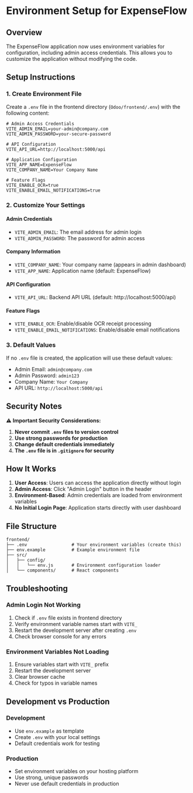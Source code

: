 # Environment Setup for ExpenseFlow

## Overview
The ExpenseFlow application now uses environment variables for configuration, including admin access credentials. This allows you to customize the application without modifying the code.

## Setup Instructions

### 1. Create Environment File
Create a `.env` file in the frontend directory (`Odoo/frontend/.env`) with the following content:

```env
# Admin Access Credentials
VITE_ADMIN_EMAIL=your-admin@company.com
VITE_ADMIN_PASSWORD=your-secure-password

# API Configuration
VITE_API_URL=http://localhost:5000/api

# Application Configuration
VITE_APP_NAME=ExpenseFlow
VITE_COMPANY_NAME=Your Company Name

# Feature Flags
VITE_ENABLE_OCR=true
VITE_ENABLE_EMAIL_NOTIFICATIONS=true
```

### 2. Customize Your Settings

#### Admin Credentials
- `VITE_ADMIN_EMAIL`: The email address for admin login
- `VITE_ADMIN_PASSWORD`: The password for admin access

#### Company Information
- `VITE_COMPANY_NAME`: Your company name (appears in admin dashboard)
- `VITE_APP_NAME`: Application name (default: ExpenseFlow)

#### API Configuration
- `VITE_API_URL`: Backend API URL (default: http://localhost:5000/api)

#### Feature Flags
- `VITE_ENABLE_OCR`: Enable/disable OCR receipt processing
- `VITE_ENABLE_EMAIL_NOTIFICATIONS`: Enable/disable email notifications

### 3. Default Values
If no `.env` file is created, the application will use these default values:
- Admin Email: `admin@company.com`
- Admin Password: `admin123`
- Company Name: `Your Company`
- API URL: `http://localhost:5000/api`

## Security Notes

⚠️ **Important Security Considerations:**

1. **Never commit `.env` files to version control**
2. **Use strong passwords for production**
3. **Change default credentials immediately**
4. **The `.env` file is in `.gitignore` for security**

## How It Works

1. **User Access**: Users can access the application directly without login
2. **Admin Access**: Click "Admin Login" button in the header
3. **Environment-Based**: Admin credentials are loaded from environment variables
4. **No Initial Login Page**: Application starts directly with user dashboard

## File Structure
```
frontend/
├── .env                 # Your environment variables (create this)
├── env.example          # Example environment file
├── src/
│   ├── config/
│   │   └── env.js       # Environment configuration loader
│   └── components/      # React components
```

## Troubleshooting

### Admin Login Not Working
1. Check if `.env` file exists in frontend directory
2. Verify environment variable names start with `VITE_`
3. Restart the development server after creating `.env`
4. Check browser console for any errors

### Environment Variables Not Loading
1. Ensure variables start with `VITE_` prefix
2. Restart the development server
3. Clear browser cache
4. Check for typos in variable names

## Development vs Production

### Development
- Use `env.example` as template
- Create `.env` with your local settings
- Default credentials work for testing

### Production
- Set environment variables on your hosting platform
- Use strong, unique passwords
- Never use default credentials in production
